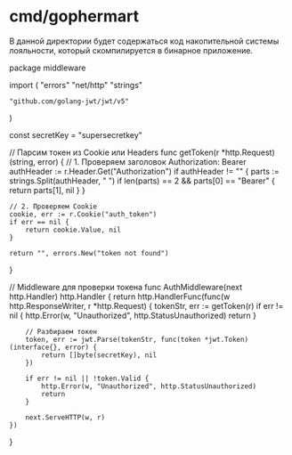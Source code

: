# cmd/gophermart

В данной директории будет содержаться код накопительной системы лояльности, который скомпилируется в бинарное
приложение.

package middleware

import (
"errors"
"net/http"
"strings"

    "github.com/golang-jwt/jwt/v5"
)

const secretKey = "supersecretkey"

// Парсим токен из Cookie или Headers
func getToken(r *http.Request) (string, error) {
// 1. Проверяем заголовок Authorization: Bearer <token>
authHeader := r.Header.Get("Authorization")
if authHeader != "" {
parts := strings.Split(authHeader, " ")
if len(parts) == 2 && parts[0] == "Bearer" {
return parts[1], nil
}
}

    // 2. Проверяем Cookie
    cookie, err := r.Cookie("auth_token")
    if err == nil {
        return cookie.Value, nil
    }

    return "", errors.New("token not found")
}

// Middleware для проверки токена
func AuthMiddleware(next http.Handler) http.Handler {
return http.HandlerFunc(func(w http.ResponseWriter, r *http.Request) {
tokenStr, err := getToken(r)
if err != nil {
http.Error(w, "Unauthorized", http.StatusUnauthorized)
return
}

        // Разбираем токен
        token, err := jwt.Parse(tokenStr, func(token *jwt.Token) (interface{}, error) {
            return []byte(secretKey), nil
        })

        if err != nil || !token.Valid {
            http.Error(w, "Unauthorized", http.StatusUnauthorized)
            return
        }

        next.ServeHTTP(w, r)
    })
}